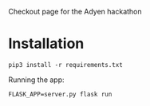 Checkout page for the Adyen hackathon

# Installation

```
pip3 install -r requirements.txt
```

Running the app:

```
FLASK_APP=server.py flask run
```